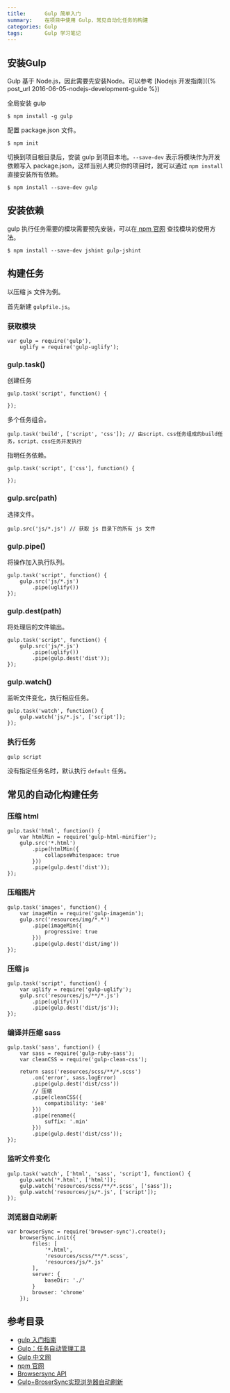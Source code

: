 ```yaml
---
title:      Gulp 简单入门
summary:    在项目中使用 Gulp，常见自动化任务的构建
categories: Gulp
tags:       Gulp 学习笔记
---
```


## 安装Gulp

Gulp 基于 Node.js，因此需要先安装Node。可以参考 [Nodejs 开发指南]({% post_url 2016-06-05-nodejs-development-guide %})

全局安装 gulp

```
$ npm install -g gulp
```

配置 package.json 文件。

```
$ npm init
```

切换到项目根目录后，安装 gulp 到项目本地。`--save-dev`  表示将模块作为开发依赖写入 package.json，这样当别人拷贝你的项目时，就可以通过 `npm install` 直接安装所有依赖。

```
$ npm install --save-dev gulp
```

## 安装依赖

gulp 执行任务需要的模块需要预先安装，可以在[ npm 官网](https://www.npmjs.com/) 查找模块的使用方法。

```
$ npm install --save-dev jshint gulp-jshint
```

## 构建任务

以压缩 js 文件为例。

首先新建 `gulpfile.js`。

### 获取模块

```
var gulp = require('gulp'),
    uglify = require('gulp-uglify');
```

### gulp.task()

创建任务

```
gulp.task('script', function() {
  
});
```

多个任务组合。

```
gulp.task('build', ['script', 'css']); // 由script、css任务组成的build任务，script、css任务并发执行
```

指明任务依赖。

```
gulp.task('script', ['css'], function() {
  
});
```

### gulp.src(path)

选择文件。

```
gulp.src('js/*.js') // 获取 js 目录下的所有 js 文件
```

### gulp.pipe()

将操作加入执行队列。

```
gulp.task('script', function() {
	gulp.src('js/*.js')
		.pipe(uglify())
});
```

### gulp.dest(path)

将处理后的文件输出。

```
gulp.task('script', function() {
	gulp.src('js/*.js')
		.pipe(uglify())
		.pipe(gulp.dest('dist'));
});
```

### gulp.watch()

监听文件变化，执行相应任务。

```
gulp.task('watch', function() {
	gulp.watch('js/*.js', ['script']);
});
```

### 执行任务

```
gulp script
```

没有指定任务名时，默认执行 `default` 任务。

## 常见的自动化构建任务

### 压缩 html

```
gulp.task('html', function() {
	var htmlMin = require('gulp-html-minifier');
	gulp.src('*.html')
		.pipe(htmlMin({
			collapseWhitespace: true
		}))
		.pipe(gulp.dest('dist'));
});
```

### 压缩图片

```
gulp.task('images', function() {
	var imageMin = require('gulp-imagemin');
	gulp.src('resources/img/*.*')
		.pipe(imageMin({
			progressive: true
		}))
		.pipe(gulp.dest('dist/img'))
});
```

### 压缩 js

```
gulp.task('script', function() {
	var uglify = require('gulp-uglify');
	gulp.src('resources/js/**/*.js')
		.pipe(uglify())
		.pipe(gulp.dest('dist/js'));
});
```

### 编译并压缩 sass

```
gulp.task('sass', function() {
	var sass = require('gulp-ruby-sass');
	var cleanCSS = require('gulp-clean-css');

	return sass('resources/scss/**/*.scss')
		.on('error', sass.logError)
		.pipe(gulp.dest('dist/css'))
		// 压缩
		.pipe(cleanCSS({
			compatibility: 'ie8'
		}))
		.pipe(rename({
			suffix: '.min'
		}))
		.pipe(gulp.dest('dist/css'));
});
```

### 监听文件变化

```
gulp.task('watch', ['html', 'sass', 'script'], function() {
	gulp.watch('*.html', ['html']);
	gulp.watch('resources/scss/**/*.scss', ['sass']);
	gulp.watch('resources/js/*.js', ['script']);
});
```

### 浏览器自动刷新

```
var browserSync = require('browser-sync').create();
	browserSync.init({
		files: [
			'*.html',
			'resources/scss/**/*.scss',
			'resources/js/*.js'
		],
		server: {
			baseDir: './'
		}
		browser: 'chrome'
	});
```

## 参考目录

- [gulp 入门指南](https://github.com/nimojs/gulp-book)
- [Gulp：任务自动管理工具](http://javascript.ruanyifeng.com/tool/gulp.html)
- [Gulp 中文网](http://www.gulpjs.com.cn/)
- [npm 官网](https://www.npmjs.com/)
- [Browsersync API](https://browsersync.io/docs/api)
- [Gulp+BroserSync实现浏览器自动刷新](http://mrzhang123.github.io/2016/05/16/gulp-broserSync/)